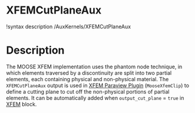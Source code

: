 # XFEMCutPlaneAux

!syntax description /AuxKernels/XFEMCutPlaneAux

# Description

The MOOSE XFEM implementation uses the phantom node technique, in which elements traversed by a discontinuity are split into two partial elements, each containing physical and non-physical material. The `XFEMCutPlaneAux` output is used in [XFEM Paraview Plugin](https://github.com/idaholab/XFEMParaviewPlugin) (`MooseXfemClip`) to define a cutting plane to cut off the non-physical portions of partial elements. It can be automatically added when `output_cut_plane` = `true` in [XFEM](syntax/XFEM/index.md) block.

